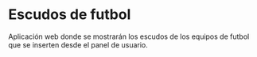 # Escudos de futbol

Aplicación web donde se mostrarán los escudos de los equipos de futbol que se inserten desde el panel de usuario.